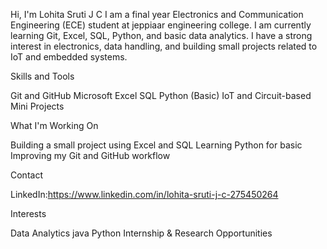 Hi, I'm Lohita Sruti J C
I am a final year Electronics and Communication Engineering (ECE) student at jeppiaar engineering college.
I am currently learning Git, Excel, SQL, Python, and basic data analytics. I have a strong interest in electronics, data handling, and building small projects related to IoT and embedded systems.

Skills and Tools

Git and GitHub
Microsoft Excel
SQL
Python (Basic)
IoT and Circuit-based Mini Projects

What I'm Working On

Building a small project using Excel and SQL
Learning Python for basic 
Improving my Git and GitHub workflow

Contact

LinkedIn:https://www.linkedin.com/in/lohita-sruti-j-c-275450264

Interests

Data Analytics
java
Python
Internship & Research Opportunities
